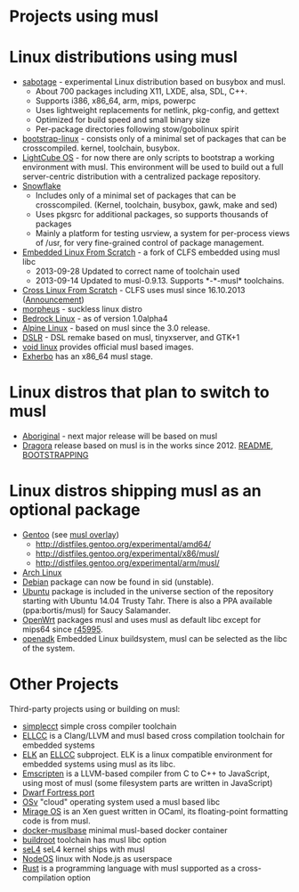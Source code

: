 # Projects using musl

# Linux distributions using musl

- [sabotage] - experimental Linux distribution based on busybox and musl.
    - About 700 packages including X11, LXDE, alsa, SDL, C++.
    - Supports i386, x86_64, arm, mips, powerpc
    - Uses lightweight replacements for netlink, pkg-config, and gettext
    - Optimized for build speed and small binary size
    - Per-package directories following stow/gobolinux spirit
- [bootstrap-linux] - consists only of a minimal set of packages that can be
  crosscompiled. kernel, toolchain, busybox.
- [LightCube OS] - for now there are only scripts to bootstrap a working
  environment with musl. This environment will be used to build out a full
  server-centric distribution with a centralized package repository.
- [Snowflake]
    - Includes only of a minimal set of packages that can be crosscompiled.
      (Kernel, toolchain, busybox, gawk, make and sed)
    - Uses pkgsrc for additional packages, so supports thousands of packages
    - Mainly a platform for testing usrview, a system for per-process views of
      /usr, for very fine-grained control of package management.
- [Embedded Linux From Scratch] - a fork of CLFS embedded using musl libc
    - 2013-09-28 Updated to correct name of toolchain used
    - 2013-09-14 Updated to musl-0.9.13. Supports \*-\*-musl\* toolchains.
- [Cross Linux From Scratch] - CLFS uses musl since 16.10.2013
  ([Announcement][CLFS-announcement])
- [morpheus] - suckless linux distro
- [Bedrock Linux] - as of version 1.0alpha4
- [Alpine Linux] - based on musl since the 3.0 release.
- [DSLR] - DSL remake based on musl, tinyxserver, and GTK+1
- [void linux] provides official musl based images.
- [Exherbo] has an x86_64 musl stage.

[sabotage]: http://sabotage.tech/
[bootstrap-linux]: https://github.com/pikhq/bootstrap-linux
[LightCube OS]: https://github.com/jhuntwork/lightcube-bootstrap-musl
[Snowflake]: https://bitbucket.org/GregorR/snowflake
[Embedded Linux From Scratch]: http://kanj.github.io/elfs/book/
[Cross Linux From Scratch]: http://cross-lfs.org/view/clfs-embedded/
[morpheus]: http://git.2f30.org/morpheus/
[Bedrock Linux]: http://bedrocklinux.org/introduction.html
[Alpine Linux]: http://alpinelinux.org/
[DSLR]: http://dslr.dimakrasner.com/
[void linux]: http://www.voidlinux.eu/
[Exherbo]: http://www.exherbo.org/
[CLFS-announcement]: http://openwall.com/lists/musl/2013/10/16/1

# Linux distros that plan to switch to musl

- [Aboriginal] - next major release will be based on musl
- [Dragora] release based on musl is in the works since 2012.
  [README][Dragora-README], [BOOTSTRAPPING][Dragora-BOOTSTRAPPING]

[Aboriginal]: http://landley.net/aboriginal/
[Dragora]: http://www.dragora.org/
[Dragora-README]: http://git.savannah.gnu.org/cgit/dragora.git/plain/README
[Dragora-BOOTSTRAPPING]: http://git.savannah.gnu.org/cgit/dragora.git/plain/BOOTSTRAPPING

# Linux distros shipping musl as an optional package

- [Gentoo] (see [musl overlay])
    - <http://distfiles.gentoo.org/experimental/amd64/>
    - <http://distfiles.gentoo.org/experimental/x86/musl/>
    - <http://distfiles.gentoo.org/experimental/arm/musl/>
- [Arch Linux]
- [Debian] package can now be found in sid (unstable).
- [Ubuntu] package is included in the universe section of the repository
  starting with Ubuntu 14.04 Trusty Tahr. There is also a PPA available
  (ppa:bortis/musl) for Saucy Salamander.
- [OpenWrt] packages musl and uses musl as default libc except for mips64 since
  [r45995].
- [openadk] Embedded Linux buildsystem, musl can be selected as the libc of the
  system.

[Gentoo]: http://www.gentoo.org/
[musl overlay]: http://git.overlays.gentoo.org/gitweb/?p=proj/hardened-dev.git;a=shortlog;h=refs/heads/musl
[Arch Linux]: https://www.archlinux.org/
[Debian]: http://packages.debian.org/search?keywords=musl&searchon=names&suite=all&section=all
[Ubuntu]: http://packages.ubuntu.com/search?keywords=musl&searchon=names&suite=all&section=all
[OpenWrt]: https://openwrt.org/
[r45995]: https://dev.openwrt.org/changeset/45995
[openadk]: http://openadk.org/

# Other Projects

Third-party projects using or building on musl:

- [simplecct] simple cross compiler toolchain
- [ELLCC] is a Clang/LLVM and musl based cross compilation toolchain for
  embedded systems
- [ELK] an [ELLCC] subproject. ELK is a linux compatible environment for
  embedded systems using musl as its libc.
- [Emscripten] is a LLVM-based compiler from C to C++ to JavaScript, using most
  of musl (some filesystem parts are written in JavaScript)
- [Dwarf Fortress port]
- [OSv] "cloud" operating system used a musl based libc
- [Mirage OS] is an Xen guest written in OCaml, its floating-point formatting
  code is from musl.
- [docker-muslbase] minimal musl-based docker container
- [buildroot] toolchain has musl libc option
- [seL4] seL4 kernel ships with musl
- [NodeOS] linux with Node.js as userspace
- [Rust] is a programming language with musl supported as a cross-compilation
  option

[simplecct]: https://code.google.com/p/simplecct/
[ELLCC]: http://ellcc.org/
[ELK]: http://ellcc.org/viewvc/svn/ellcc/trunk/libecc/src/elk/
[Emscripten]: http://emscripten.org/
[Dwarf Fortress port]: http://openwall.com/lists/sabotage/2013/11/01/1
[OSv]: https://github.com/cloudius-systems/osv/
[Mirage OS]: http://www.openmirage.org/
[docker-muslbase]: https://github.com/mwcampbell/docker-muslbase
[buildroot]: http://buildroot.org/
[seL4]: https://github.com/seL4/libmuslc
[NodeOS]: https://github.com/NodeOS/NodeOS
[Rust]: http://www.rust-lang.org/

